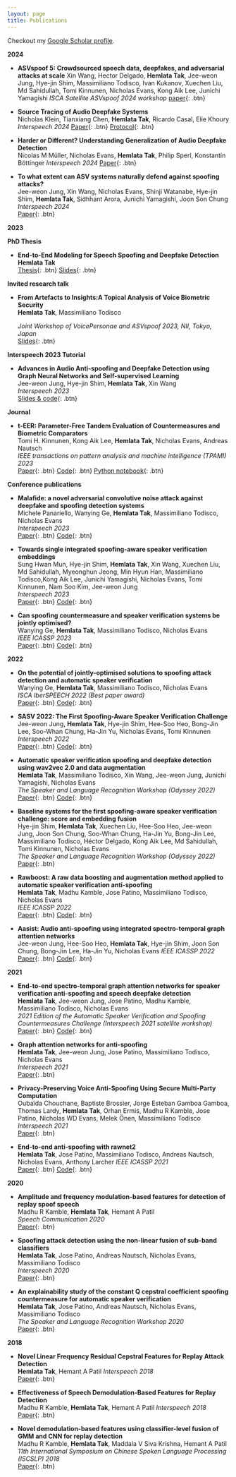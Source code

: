 ```yaml
---
layout: page
title: Publications
---
```


Checkout my <a href="https://scholar.google.co.in/citations?user=u2DMQxsAAAAJ&hl=en" target="_blank">Google Scholar profile</a>.
<br />

**2024**
- **ASVspoof 5: Crowdsourced speech data, deepfakes, and adversarial attacks at scale**
  Xin Wang, Hector Delgado, **Hemlata Tak**, Jee-weon Jung, Hye-jin Shim, Massimiliano Todisco, Ivan Kukanov, Xuechen Liu, Md Sahidullah,
  Tomi Kinnunen, Nicholas Evans, Kong Aik Lee, Junichi Yamagishi
  *ISCA Satellite ASVspoof 2024 workshop*
  [paper](https://arxiv.org/abs/2408.08739){: .btn}
  
- **Source Tracing of Audio Deepfake Systems**  
  Nicholas Klein, Tianxiang Chen, **Hemlata Tak**, Ricardo Casal, Elie Khoury
  *Interspeech 2024*
  [Paper](https://arxiv.org/abs/2407.08016){: .btn}
  [Protocol](https://zenodo.org/records/11593133){: .btn}

- **Harder or Different? Understanding Generalization of Audio Deepfake Detection**  
  Nicolas M Müller, Nicholas Evans, **Hemlata Tak**, Philip Sperl, Konstantin Böttinger
  *Interspeech 2024*
  [Paper](https://arxiv.org/pdf/2406.03512){: .btn}

- **To what extent can ASV systems naturally defend against spoofing attacks?**  
  Jee-weon Jung, Xin Wang, Nicholas Evans, Shinji Watanabe, Hye-jin Shim, **Hemlata Tak**, Sidhhant Arora, Junichi Yamagishi, Joon Son Chung
  *Interspeech 2024*  
  [Paper](https://arxiv.org/pdf/2406.05339){: .btn}

**2023**

**PhD Thesis**
  
- **End-to-End Modeling for Speech Spoofing and Deepfake Detection**  
  **Hemlata Tak**   
  [Thesis](https://www.eurecom.fr/publication/7273){: .btn}
  [Slides](https://drive.google.com/file/d/17qnfPJ7ESdXza0dYzG6h8Cbv3RmYyLnI/view?usp=sharing){: .btn}

**Invited research talk**

- **From Artefacts to Insights:A Topical Analysis of Voice Biometric Security**  
  **Hemlata Tak**, Massimiliano Todisco

  *Joint Workshop of VoicePersonae and ASVspoof 2023, NII, Tokyo, Japan*  
  [Slides](https://drive.google.com/file/d/1XAX2vN-ghHM9KMhXjctYe0GT0uXPON8j/view?usp=sharing){: .btn}
  
  
**Interspeech 2023 Tutorial**

- **Advances in Audio Anti-spoofing and Deepfake Detection using Graph Neural Networks and Self-supervised Learning**  
  Jee-weon Jung, Hye-jin Shim, **Hemlata Tak**, Xin Wang  
  *Interspeech 2023*  
  [Slides & code](https://github.com/Jungjee/INTERSPEECH2023_T6/tree/main){: .btn}
  
**Journal**

- **t-EER: Parameter-Free Tandem Evaluation of Countermeasures and Biometric Comparators**   
  Tomi H. Kinnunen, Kong Aik Lee, **Hemlata Tak**, Nicholas Evans, Andreas Nautsch   
  *IEEE transactions on pattern analysis and machine intelligence (TPAMI) 2023*  
  [Paper](https://ieeexplore.ieee.org/document/10246406){: .btn}
  [Code](https://github.com/TakHemlata/T-EER){: .btn}
  [Python notebook](https://colab.research.google.com/drive/1ga7eiKFP11wOFMuZjThLJlkBcwEG6_4m?usp=sharing){: .btn}

**Conference publications**
    
- **Malafide: a novel adversarial convolutive noise attack against deepfake and spoofing detection systems**  
  Michele Panariello, Wanying Ge, **Hemlata Tak**, Massimiliano Todisco, Nicholas Evans  
  *Interspeech 2023*  
  [Paper](https://arxiv.org/abs/2306.07655){: .btn}
  [Code](github.com/eurecom-asp/malafide){: .btn}

- **Towards single integrated spoofing-aware speaker verification embeddings**  
  Sung Hwan Mun, Hye-jin Shim, **Hemlata Tak**, Xin Wang, Xuechen Liu, Md Sahidullah, Myeonghun Jeong, Min Hyun Han, Massimiliano Todisco,Kong Aik Lee, Junichi Yamagishi, Nicholas Evans, Tomi Kinnunen, Nam Soo Kim, Jee-weon Jung  
  *Interspeech 2023*  
  [Paper](https://arxiv.org/abs/2305.19051){: .btn}
  [Code](https://github.com/sasv-challenge/ASVSpoof5-SASVBaseline){: .btn}

- **Can spoofing countermeasure and speaker verification systems be jointly optimised?**  
  Wanying Ge, **Hemlata Tak**, Massimiliano Todisco, Nicholas Evans  
  *IEEE ICASSP 2023*  
  [Paper](https://ieeexplore.ieee.org/abstract/document/10095068){: .btn}
  [Code](https://github.com/eurecom-asp/sasv-joint-optimisation){: .btn}

**2022**

- **On the potential of jointly-optimised solutions to spoofing attack detection and automatic speaker verification**  
  Wanying Ge, **Hemlata Tak**, Massimiliano Todisco, Nicholas Evans  
  *ISCA IberSPEECH 2022 (Best paper award)*  
  [Paper](https://www.isca-speech.org/archive/iberspeech_2022/ge22_iberspeech.html){: .btn}
  [Code](https://github.com/eurecom-asp/sasv-joint-optimisation){: .btn}

- **SASV 2022: The First Spoofing-Aware Speaker Verification Challenge**  
  Jee-weon Jung, **Hemlata Tak**, Hye-jin Shim, Hee-Soo Heo, Bong-Jin Lee, Soo-Whan Chung, Ha-Jin Yu, Nicholas Evans, Tomi Kinnunen
  *Interspeech 2022*  
  [Paper](https://www.isca-speech.org/archive/interspeech_2022/jung22c_interspeech.html){: .btn}
  [Code](https://sasv-challenge.github.io){: .btn}

- **Automatic speaker verification spoofing and deepfake detection using wav2vec 2.0 and data augmentation**  
  **Hemlata Tak**, Massimiliano Todisco, Xin Wang, Jee-weon Jung, Junichi Yamagishi, Nicholas Evans  
  *The Speaker and Language Recognition Workshop (Odyssey 2022)*  
  [Paper](https://www.isca-speech.org/archive/odyssey_2022/tak22_odyssey.html){: .btn}
  [Code](https://github.com/TakHemlata/SSL_Anti-spoofing){: .btn}

- **Baseline systems for the first spoofing-aware speaker verification challenge: score and embedding fusion**  
  Hye-jin Shim, **Hemlata Tak**, Xuechen Liu, Hee-Soo Heo, Jee-weon Jung, Joon Son Chung, Soo-Whan Chung, Ha-Jin Yu, Bong-Jin Lee,
  Massimiliano Todisco, Héctor Delgado, Kong Aik Lee, Md Sahidullah, Tomi Kinnunen, Nicholas Evans  
  *The Speaker and Language Recognition Workshop (Odyssey 2022)*  
  [Paper](https://www.isca-speech.org/archive/odyssey_2022/shim22_odyssey.html){: .btn}
  
- **Rawboost: A raw data boosting and augmentation method applied to automatic speaker verification anti-spoofing**  
  **Hemlata Tak**, Madhu Kamble, Jose Patino, Massimiliano Todisco, Nicholas Evans  
  *IEEE ICASSP 2022*  
  [Paper](https://ieeexplore.ieee.org/abstract/document/9746213){: .btn}
  [Code](https://github.com/TakHemlata/RawBoost-antispoofing){: .btn}

- **Aasist: Audio anti-spoofing using integrated spectro-temporal graph attention networks**  
  Jee-weon Jung, Hee-Soo Heo, **Hemlata Tak**, Hye-jin Shim, Joon Son Chung, Bong-Jin Lee, Ha-Jin Yu, Nicholas Evans
  *IEEE ICASSP 2022*  
  [Paper](https://ieeexplore.ieee.org/abstract/document/9747766){: .btn}
  [Code](https://github.com/clovaai/aasist){: .btn}

**2021**
- **End-to-end spectro-temporal graph attention networks for speaker verification anti-spoofing and speech deepfake detection**  
  **Hemlata Tak**, Jee-weon Jung, Jose Patino, Madhu Kamble, Massimiliano Todisco, Nicholas Evans  
  *2021 Edition of the Automatic Speaker Verification and Spoofing Countermeasures Challenge (Interspeech 2021 satellite workshop)*  
  [Paper](https://www.isca-speech.org/archive/asvspoof_2021/tak21_asvspoof.html){: .btn}
  [Code](https://github.com/eurecom-asp/RawGAT-ST-antispoofing){: .btn}

- **Graph attention networks for anti-spoofing**  
  **Hemlata Tak**, Jee-weon Jung, Jose Patino, Massimiliano Todisco, Nicholas Evans  
  *Interspeech 2021*  
  [Paper](https://www.isca-speech.org/archive/interspeech_2021/tak21_interspeech.html){: .btn}

- **Privacy-Preserving Voice Anti-Spoofing Using Secure Multi-Party Computation**  
  Oubaïda Chouchane, Baptiste Brossier, Jorge Esteban Gamboa Gamboa, Thomas Lardy, **Hemlata Tak**, Orhan Ermis, Madhu R Kamble, Jose Patino, Nicholas WD Evans, Melek Önen, Massimiliano Todisco  
  *Interspeech 2021*  
  [Paper](https://www.isca-speech.org/archive/interspeech_2021/chouchane21_interspeech.html){: .btn}
 
- **End-to-end anti-spoofing with rawnet2**  
  **Hemlata Tak**, Jose Patino, Massimiliano Todisco, Andreas Nautsch, Nicholas Evans, Anthony Larcher
  *IEEE ICASSP 2021*  
  [Paper](https://ieeexplore.ieee.org/abstract/document/9414234){: .btn}
  [Code](https://github.com/eurecom-asp/rawnet2-antispoofing){: .btn}

**2020**

- **Amplitude and frequency modulation-based features for detection of replay spoof speech**  
  Madhu R Kamble, **Hemlata Tak**, Hemant A Patil  
  *Speech Communication 2020*  
  [Paper](https://www.sciencedirect.com/science/article/abs/pii/S016763932030279X#:~:text=Highlights&text=The%20replay%20Spoof%20Speech%20Detection,%2C%20playback%2C%20and%20recording%20device.&text=The%20slow%20and%20fast%2Dvarying,compared%20to%20the%20natural%20speech.){: .btn}

- **Spoofing attack detection using the non-linear fusion of sub-band classifiers**  
  **Hemlata Tak**, Jose Patino, Andreas Nautsch, Nicholas Evans, Massimiliano Todisco  
  *Interspeech 2020*  
  [Paper](https://www.isca-speech.org/archive/interspeech_2020/tak20_interspeech.html){: .btn}

- **An explainability study of the constant Q cepstral coefficient spoofing countermeasure for automatic speaker verification**  
  **Hemlata Tak**, Jose Patino, Andreas Nautsch, Nicholas Evans, Massimiliano Todisco  
  *The Speaker and Language Recognition Workshop 2020*  
  [Paper](https://www.isca-speech.org/archive/odyssey_2020/tak20_odyssey.html){: .btn}
 
**2018**

- **Novel Linear Frequency Residual Cepstral Features for Replay Attack Detection**  
  **Hemlata Tak**, Hemant A Patil
  *Interspeech 2018*  
  [Paper](https://www.isca-speech.org/archive/interspeech_2018/tak18_interspeech.html){: .btn}

- **Effectiveness of Speech Demodulation-Based Features for Replay Detection**  
  Madhu R Kamble, **Hemlata Tak**, Hemant A Patil
  *Interspeech 2018*  
  [Paper](https://www.isca-speech.org/archive/interspeech_2018/kamble18_interspeech.html){: .btn}

- **Novel demodulation-based features using classifier-level fusion of GMM and CNN for replay detection**  
  Madhu R Kamble, **Hemlata Tak**, Maddala V Siva Krishna, Hemant A Patil
  *11th International Symposium on Chinese Spoken Language Processing (ISCSLP) 2018*  
  [Paper](https://ieeexplore.ieee.org/document/8706648){: .btn}
 

